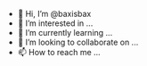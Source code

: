 - 👋 Hi, I’m @baxisbax
- 👀 I’m interested in ...
- 🌱 I’m currently learning ...
- 💞️ I’m looking to collaborate on ...
- 📫 How to reach me ...

<!---
baxisbax/baxisbax is a ✨ special ✨ repository because its `README.md` (this file) appears on your GitHub profile.
You can click the Preview link to take a look at your changes.
--->
